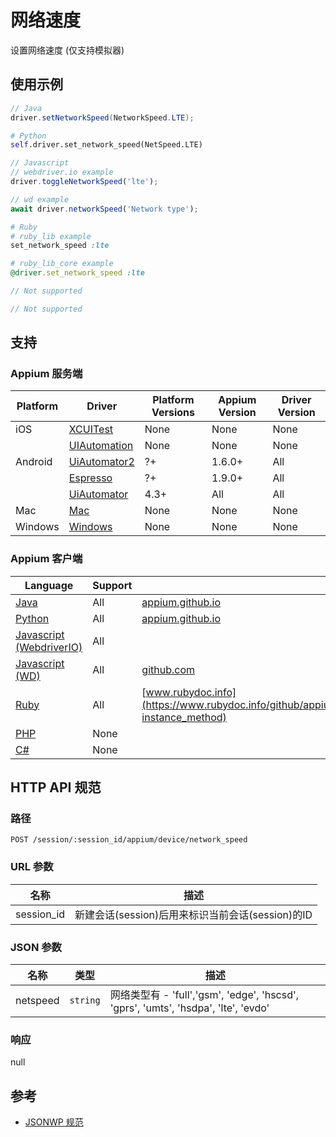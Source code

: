 # 网络速度

设置网络速度 (仅支持模拟器)

## 使用示例

```java
// Java
driver.setNetworkSpeed(NetworkSpeed.LTE);

```

```python
# Python
self.driver.set_network_speed(NetSpeed.LTE)

```

```javascript
// Javascript
// webdriver.io example
driver.toggleNetworkSpeed('lte');

// wd example
await driver.networkSpeed('Network type');

```

```ruby
# Ruby
# ruby_lib example
set_network_speed :lte

# ruby_lib_core example
@driver.set_network_speed :lte

```

```php
// Not supported
```

```csharp
// Not supported
```



## 支持


### Appium 服务端

|Platform|Driver|Platform Versions|Appium Version|Driver Version|
|--------|----------------|------|--------------|--------------|
| iOS | [XCUITest](/docs/cn/drivers/ios-xcuitest.md) | None | None | None |
|  | [UIAutomation](/docs/cn/drivers/ios-uiautomation.md) | None | None | None |
| Android | [UiAutomator2](/docs/cn/drivers/android-uiautomator2.md) | ?+ | 1.6.0+ | All |
|  | [Espresso](/docs/cn/drivers/android-espresso.md) | ?+ | 1.9.0+ | All |
|  | [UiAutomator](/docs/cn/drivers/android-uiautomator.md) | 4.3+ | All | All |
| Mac | [Mac](/docs/cn/drivers/mac.md) | None | None | None |
| Windows | [Windows](/docs/cn/drivers/windows.md) | None | None | None |



### Appium 客户端

|Language|Support|Documentation|
|--------|-------|-------------|
|[Java](https://github.com/appium/java-client/releases/latest)| All | [appium.github.io](https://appium.github.io/java-client/io/appium/java_client/android/SupportsSpecialEmulatorCommands.html#setNetworkSpeed-io.appium.java_client.android.NetworkSpeed-) |
|[Python](https://github.com/appium/python-client/releases/latest)| All | [appium.github.io](https://appium.github.io/python-client-sphinx/webdriver.extensions.android.html#webdriver.extensions.android.network.Network.set_network_speed) |
|[Javascript (WebdriverIO)](http://webdriver.io/index.html)| All |  |
|[Javascript (WD)](https://github.com/admc/wd/releases/latest)| All | [github.com](https://github.com/admc/wd/blob/master/lib/commands.js#L3411) |
|[Ruby](https://github.com/appium/ruby_lib/releases/latest)| All | [www.rubydoc.info](https://www.rubydoc.info/github/appium/ruby_lib_core/master/Appium/Core/Android/Device/Emulator#set_network_speed-instance_method) |
|[PHP](https://github.com/appium/php-client/releases/latest)| None |  |
|[C#](https://github.com/appium/appium-dotnet-driver/releases/latest)| None |  |


## HTTP API 规范


### 路径

`POST /session/:session_id/appium/device/network_speed`


### URL 参数

|名称|描述|
|----|-----------|
|session_id|新建会话(session)后用来标识当前会话(session)的ID|


### JSON 参数

|名称|类型|描述|
|----|----|-----------|
| netspeed | `string` | 网络类型有 - 'full','gsm', 'edge', 'hscsd', 'gprs', 'umts', 'hsdpa', 'lte', 'evdo' |


### 响应

null


## 参考

* [JSONWP 规范](https://github.com/appium/appium-base-driver/blob/master/lib/protocol/routes.js#L418)
